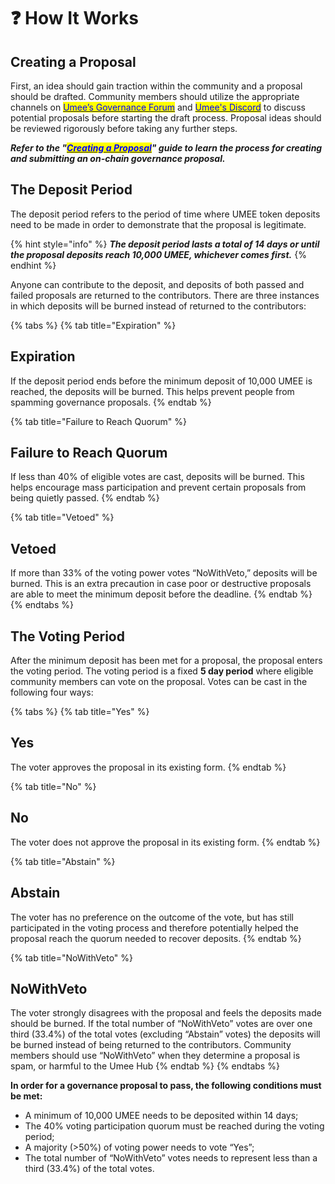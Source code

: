 # ❓ How It Works

## Creating a Proposal

First, an idea should gain traction within the community and a proposal should be drafted. Community members should utilize the appropriate channels on [<mark style="color:blue;">Umee’s Governance Forum</mark>](https://commonwealth.im/umee/) and [<mark style="color:blue;">Umee's Discord</mark>](https://discord.gg/YukEZy8nkc) to discuss potential proposals before starting the draft process. Proposal ideas should be reviewed rigorously before taking any further steps.&#x20;

_**Refer to the "**_[_<mark style="color:blue;">**Creating a Proposal**</mark>_](https://docs.umee.cc/user-guides/governance/creating-a-proposal)_**" guide to learn the process for creating and submitting an on-chain governance proposal.**_

## The Deposit Period

The deposit period refers to the period of time where UMEE token deposits need to be made in order to demonstrate that the proposal is legitimate.

{% hint style="info" %}
_**The deposit period lasts a total of 14 days or until the proposal deposits reach 10,000 UMEE, whichever comes first.**_
{% endhint %}

Anyone can contribute to the deposit, and deposits of both passed and failed proposals are returned to the contributors. There are three instances in which deposits will be burned instead of returned to the contributors:

{% tabs %}
{% tab title="Expiration" %}
## Expiration

If the deposit period ends before the minimum deposit of 10,000 UMEE is reached, the deposits will be burned. This helps prevent people from spamming governance proposals.
{% endtab %}

{% tab title="Failure to Reach Quorum" %}
## Failure to Reach Quorum

If less than 40% of eligible votes are cast, deposits will be burned. This helps encourage mass participation and prevent certain proposals from being quietly passed.
{% endtab %}

{% tab title="Vetoed" %}
## Vetoed

If more than 33% of the voting power votes “NoWithVeto,” deposits will be burned. This is an extra precaution in case poor or destructive proposals are able to meet the minimum deposit before the deadline.
{% endtab %}
{% endtabs %}

## **The Voting Period**

After the minimum deposit has been met for a proposal, the proposal enters the voting period. The voting period is a fixed **5 day period** where eligible community members can vote on the proposal. Votes can be cast in the following four ways:

{% tabs %}
{% tab title="Yes" %}
## Yes

The voter approves the proposal in its existing form.
{% endtab %}

{% tab title="No" %}
## No

The voter does not approve the proposal in its existing form.
{% endtab %}

{% tab title="Abstain" %}
## Abstain

The voter has no preference on the outcome of the vote, but has still participated in the voting process and therefore potentially helped the proposal reach the quorum needed to recover deposits.
{% endtab %}

{% tab title="NoWithVeto" %}
## NoWithVeto

The voter strongly disagrees with the proposal and feels the deposits made should be burned. If the total number of “NoWithVeto” votes are over one third (33.4%) of the total votes (excluding “Abstain” votes) the deposits will be burned instead of being returned to the contributors. Community members should use “NoWithVeto” when they determine a proposal is spam, or harmful to the Umee Hub
{% endtab %}
{% endtabs %}

**In order for a governance proposal to pass, the following conditions must be met:**

* A minimum of 10,000 UMEE needs to be deposited within 14 days;
* The 40% voting participation quorum must be reached during the voting period;
* A majority (>50%) of voting power needs to vote “Yes”;
* The total number of “NoWithVeto” votes needs to represent less than a third (33.4%) of the total votes.
